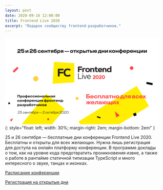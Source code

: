 ```yaml
---
layout: post
date: 2020-09-16 12:00:00
title: Frontend Live 2020
excerpt: "Подарок сообществу frontend-разработчиков."
---
```


![Frontend Live 2020](/assets/img/results/frontend-live-2020.png){: style="float: left; width: 30%; margin-right: 2em; margin-bottom: 2em" }

25 и 26 сентября — бесплатные дни конференции Frontend Live 2020.
Бесплатны и открыты для всех желающих. Нужна лишь регистрация для доступа на онлайн платформу конференции.
В программе доклады о том, как на уровне кода предотвратить проникновения извне, а также о работе в рантайме статичной типизации TypeScript и  много интересного о звуке, танцах и иконках.

[Расписание конференции](https://bit.ly/2ZGOejA)

[Регистрация на открытые дни](https://bit.ly/35FteO1)
